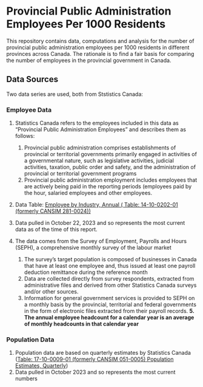# Provincial Public Administration Employees Per 1000 Residents

This repository contains data, computations and analysis for the number of provincial public administration employees per 1000 residents in different provinces across Canada. The rationale is to find a fair basis for comparing the number of employees in the provincial government in Canada.

## Data Sources
Two data series are used, both from Ststistics Canada:

### Employee Data
1. Statistics Canada refers to the employees included in this data as “Provincial Public Administration Employees” and describes them as follows:
    1. Provincial public administration comprises establishments of provincial or territorial governments primarily engaged in activities of a governmental nature, such as legislative activities, judicial activities, taxation, public order and safety, and the administration of provincial or territorial government programs
    2. Provincial public administration employment includes employees that are actively being paid in the reporting periods (employees paid by the hour, salaried employees and other employees.
    
2. Data Table: [Employee by Industry, Annual ( Table: 14-10-0202-01 (formerly CANSIM 281-0024))](https://www150.statcan.gc.ca/t1/tbl1/en/tv.action?pid=1410020201)

3. Data pulled in October 22, 2023 and so represents the most current data as of the time of this report.
4. The data comes from the Survey of Employment, Payrolls and Hours (SEPH), a comprehensive monthly survey of the labour market
    1. The survey’s target population is composed of businesses in Canada that have at least one employee and, thus issued at least one payroll deduction remittance during the reference month
    2. Data are collected directly from survey respondents, extracted from administrative files and derived from other Statistics Canada surveys and/or other sources.
    3. Information for general government services is provided to SEPH on a monthly basis by the provincial, territorial and federal governments in the form of electronic files extracted from their payroll records.
**5. The annual employee headcount for a calendar year is an average of monthly headcounts in that calendar year**

### Population Data
1. Population data are based on quarterly estimates by Statistics Canada ([Table: 17-10-0009-01 (formerly CANSIM 051-0005) Population Estimates, Quarterly](https://www150.statcan.gc.ca/t1/tbl1/en/tv.action?pid=1710000901))
2. Data pulled in October 2023 and so represents the most current numbers
